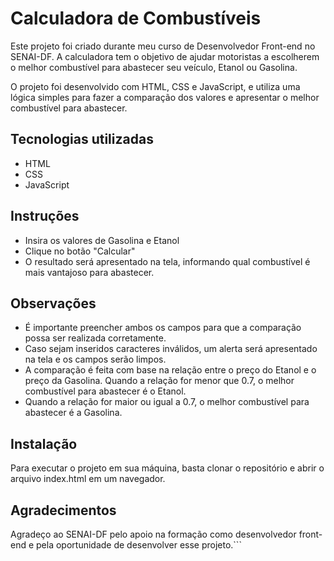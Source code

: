 # Calculadora de Combustíveis
Este projeto foi criado durante meu curso de Desenvolvedor Front-end no SENAI-DF. A calculadora tem o objetivo de ajudar motoristas a escolherem o melhor combustível para abastecer seu veículo, Etanol ou Gasolina.

O projeto foi desenvolvido com HTML, CSS e JavaScript, e utiliza uma lógica simples para fazer a comparação dos valores e apresentar o melhor combustível para abastecer.

## Tecnologias utilizadas
- HTML
- CSS
- JavaScript

## Instruções
- Insira os valores de Gasolina e Etanol
- Clique no botão "Calcular"
- O resultado será apresentado na tela, informando qual combustível é mais vantajoso para abastecer.

## Observações
- É importante preencher ambos os campos para que a comparação possa ser realizada corretamente.
- Caso sejam inseridos caracteres inválidos, um alerta será apresentado na tela e os campos serão limpos.
- A comparação é feita com base na relação entre o preço do Etanol e o preço da Gasolina. Quando a relação for menor que 0.7, o melhor combustível para abastecer é o Etanol. 
- Quando a relação for maior ou igual a 0.7, o melhor combustível para abastecer é a Gasolina.

## Instalação
Para executar o projeto em sua máquina, basta clonar o repositório e abrir o arquivo index.html em um navegador.

## Agradecimentos
Agradeço ao SENAI-DF pelo apoio na formação como desenvolvedor front-end e pela oportunidade de desenvolver esse projeto.```
